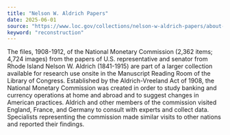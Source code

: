 ```yaml
---
title: "Nelson W. Aldrich Papers"
date: 2025-06-01
source: "https://www.loc.gov/collections/nelson-w-aldrich-papers/about-this-collection/"
keyword: "reconstruction"
---
```


The files, 1908-1912, of the National Monetary Commission (2,362 items; 4,724 images) from the papers of U.S. representative and senator from Rhode Island Nelson W. Aldrich (1841-1915) are part of a larger collection available for research use onsite in the Manuscript Reading Room of the Library of Congress. Established by the Aldrich-Vreeland Act of 1908, the National Monetary Commission was created in order to study banking and currency operations at home and abroad and to suggest changes in American practices. Aldrich and other members of the commission visited England, France, and Germany to consult with experts and collect data. Specialists representing the commission made similar visits to other nations and reported their findings.

